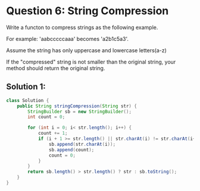 # Question 6: String Compression

Write a functon to compress strings as the following example.

For example: 'aabcccccaaa' becomes 'a2b1c5a3'.

Assume the string has only uppercase and lowercase letters(a-z)

If the "compressed" string is not smaller than the original string, your method should return the original string.

## Solution 1:

```java
class Solution {
    public String stringCompression(String str) {
        StringBuilder sb = new StringBuilder();
        int count = 0;

        for (int i = 0; i< str.length(); i++) {
            count += 1;
            if (i + 1 >= str.length() || str.charAt(i) != str.charAt(i+1)) {
                sb.append(str.charAt(i));
                sb.append(count);
                count = 0;
            }
        }
        return sb.length() > str.length() ? str : sb.toString();
    }
}
```
